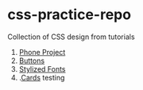 # css-practice-repo
Collection of CSS design from tutorials

1. [Phone Project](https://manthan0001.github.io/css-practice-repo/Phone_project/)
2. [Buttons](https://manthan0001.github.io/css-practice-repo/Buttons/)
3. [Stylized Fonts](https://manthan0001.github.io/css-practice-repo/Stylized-Font/)
4. .[Cards](http://127.0.0.1:5500/css-practice-repo/Cards/index.html)
testing